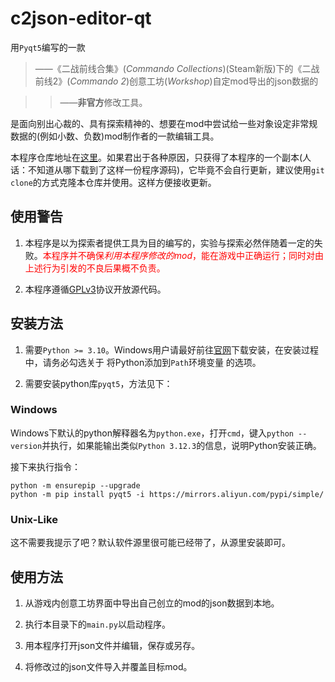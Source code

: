 # c2json-editor-qt

用`Pyqt5`编写的一款

> ——《二战前线合集》(*Commando Collections*)(Steam新版)下的《二战前线2》(*Commando 2*)创意工坊(*Workshop*)自定mod导出的json数据的

>> ——**非官方**修改工具。

是面向别出心裁的、具有探索精神的、想要在mod中尝试给一些对象设定非常规数据的(例如小数、负数)mod制作者的一款编辑工具。

本程序仓库地址在[这里](https://github.com/wyz-2015/c2json-editor-qt/)。如果君出于各种原因，只获得了本程序的一个副本(人话：不知道从哪下载到了这样一份程序源码)，它毕竟不会自行更新，建议使用`git clone`的方式克隆本仓库并使用。这样方便接收更新。

## 使用警告

1. 本程序是以为探索者提供工具为目的编写的，实验与探索必然伴随着一定的失败。<span style="color: red">本程序并不确保*利用本程序修改的mod*，能在游戏中正确运行；同时对由上述行为引发的不良后果概不负责。</span>

2. 本程序遵循[GPLv3](https://www.gnu.org/licenses/gpl-3.0.html)协议开放源代码。

## 安装方法

1. 需要`Python >= 3.10`。Windows用户请最好前往[官网](https://www.python.org/)下载安装，在安装过程中，请务必勾选关于 将Python添加到`Path`环境变量 的选项。

2. 需要安装python库`pyqt5`，方法见下：

### Windows

Windows下默认的python解释器名为`python.exe`，打开`cmd`，键入`python --version`并执行，如果能输出类似`Python 3.12.3`的信息，说明Python安装正确。

接下来执行指令：

```
python -m ensurepip --upgrade
python -m pip install pyqt5 -i https://mirrors.aliyun.com/pypi/simple/
```

### Unix-Like

这不需要我提示了吧？默认软件源里很可能已经带了，从源里安装即可。

## 使用方法

1. 从游戏内创意工坊界面中导出自己创立的mod的json数据到本地。

2. 执行本目录下的`main.py`以启动程序。

2. 用本程序打开json文件并编辑，保存或另存。

3. 将修改过的json文件导入并覆盖目标mod。
